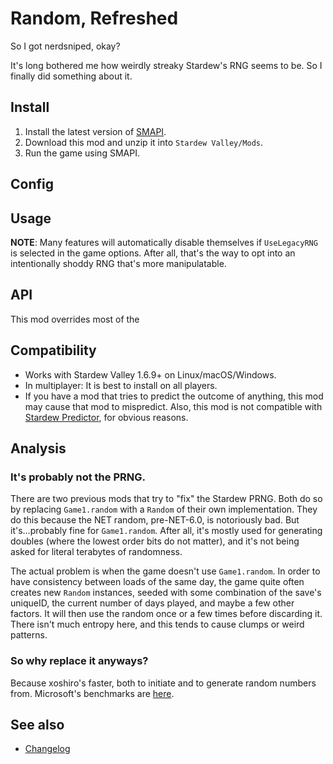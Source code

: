 ﻿Random, Refreshed
=================================
So I got nerdsniped, okay?

It's long bothered me how weirdly streaky Stardew's RNG seems to be. So I finally did something about it.

## Install

1. Install the latest version of [SMAPI](https://smapi.io).
2. Download this mod and unzip it into `Stardew Valley/Mods`.
3. Run the game using SMAPI.

## Config

## Usage

**NOTE**: Many features will automatically disable themselves if `UseLegacyRNG` is selected in the game options. After all, that's the way to opt into an intentionally shoddy RNG that's more manipulatable.

## API

This mod overrides most of the 

## Compatibility

* Works with Stardew Valley 1.6.9+ on Linux/macOS/Windows.
* In multiplayer: It is best to install on all players.
* If you have a mod that tries to predict the outcome of anything, this mod may cause that mod to mispredict. Also, this mod is not compatible with [Stardew Predictor](https://mouseypounds.github.io/stardew-predictor/), for obvious reasons.

## Analysis

### It's probably not the PRNG.

There are two previous mods that try to "fix" the Stardew PRNG. Both do so by replacing `Game1.random` with a `Random` of their own implementation. They do this because the NET random, pre-NET-6.0, is notoriously bad. But it's...probably fine for `Game1.random`. After all, it's mostly used for generating doubles (where the lowest order bits do not matter), and it's not being asked for literal terabytes of randomness.

The actual problem is when the game doesn't use `Game1.random`. In order to have consistency between loads of the same day, the game quite often creates new `Random` instances, seeded with some combination of the save's uniqueID, the current number of days played, and maybe a few other factors. It will then use the random once or a few times before discarding it. There isn't much entropy here, and this tends to cause clumps or weird patterns.

### So why replace it anyways?

Because xoshiro's faster, both to initiate and to generate random numbers from. Microsoft's benchmarks are [here](https://devblogs.microsoft.com/dotnet/performance-improvements-in-net-6/#system-types).

## See also

* [Changelog](docs/Changelog.md)
